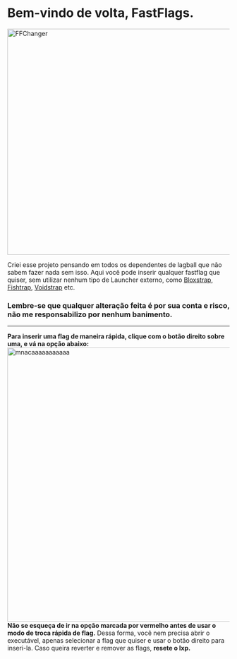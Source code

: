 # Bem-vindo de volta, FastFlags.
<img width="2048" height="512" alt="FFChanger" src="https://github.com/user-attachments/assets/03bf0ec7-9a38-48c3-bed2-eeaead8363a1" />

Criei esse projeto pensando em todos os dependentes de lagball que não sabem fazer nada sem isso.
Aqui você pode inserir qualquer fastflag que quiser, sem utilizar nenhum tipo de Launcher externo, como <a href="https://github.com/bloxstraplabs/bloxstrap?tab=readme-ov-file">Bloxstrap</a>, <a href="https://github.com/fishstrap/fishstrap">Fishtrap</a>, <a href="https://github.com/voidstrap/Voidstrap/releases">Voidstrap</a> etc.
### Lembre-se que qualquer alteração feita é por sua conta e risco, não me responsabilizo por nenhum banimento.
<hr>
 <b>Para inserir uma flag de maneira rápida, clique com o botão direito sobre uma, e vá na opção abaixo:</b>

<img width="1280" height="621" alt="mnacaaaaaaaaaaa" src="https://github.com/user-attachments/assets/aaf90c31-ee16-4f77-8243-17656f493ca9" />
<b>Não se esqueça de ir na opção marcada por vermelho antes de usar o modo de troca rápida de flag.</b>
Dessa forma, você nem precisa abrir o executável, apenas selecionar a flag que quiser e usar o botão direito para inseri-la. Caso queira reverter e remover as flags, <b>resete o Ixp.</b>
